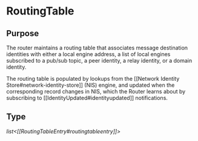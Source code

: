 # RoutingTable


## Purpose


<!-- --8<-- [start:purpose] -->
The router maintains a routing table that associates message destination identities
with either a local engine address, a list of local engines subscribed to a pub/sub topic,
a peer identity, a relay identity, or a domain identity.

The routing table is populated by lookups from the [[Network Identity Store#network-identity-store]] (NIS) engine,
and updated when the corresponding record changes in NIS,
which the Router learns about by subscribing to [[IdentityUpdated#identityupdated]] notifications.
<!-- --8<-- [end:purpose] -->

## Type


<!-- --8<-- [start:type] -->
*list\<[[RoutingTableEntry#routingtableentry]]\>*
<!-- --8<-- [end:type] -->
